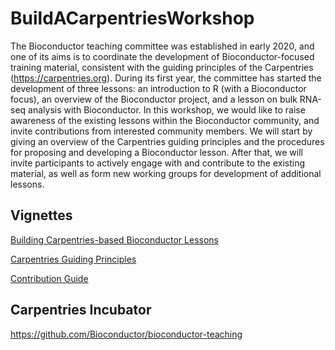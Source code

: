 # BuildACarpentriesWorkshop

The Bioconductor teaching committee was established in early 2020, and one of its aims is to coordinate the development of Bioconductor-focused training material, consistent with the guiding principles of the Carpentries (https://carpentries.org). During its first year, the committee has started the development of three lessons: an introduction to R (with a Bioconductor focus), an overview of the Bioconductor project, and a lesson on bulk RNA-seq analysis with Bioconductor. In this workshop, we would like to raise awareness of the existing lessons within the Bioconductor community, and invite contributions from interested community members. We will start by giving an overview of the Carpentries guiding principles and the procedures for proposing and developing a Bioconductor lesson. After that, we will invite participants to actively engage with and contribute to the existing material, as well as form new working groups for development of additional lessons.

## Vignettes

[Building Carpentries-based Bioconductor Lessons](https://jdrnevich.github.io/BuildACarpentriesWorkshop/articles/CarpentriesWorkshopSyllabus.html)

[Carpentries Guiding Principles](https://jdrnevich.github.io/BuildACarpentriesWorkshop/articles/CarpentrieGuidingPrinciples.html)

[Contribution Guide](https://jdrnevich.github.io/BuildACarpentriesWorkshop/articles/ContributionGuide.html)

## Carpentries Incubator 

https://github.com/Bioconductor/bioconductor-teaching
